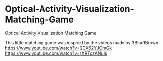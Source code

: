 # Optical-Activity-Visualization-Matching-Game
Optical Activity Visualization Matching Game

This little matching game was inspired by the videos made by 3Blue1Brown 
https://www.youtube.com/watch?v=QCX62YJCmGk
https://www.youtube.com/watch?v=aXRTczANuIs
